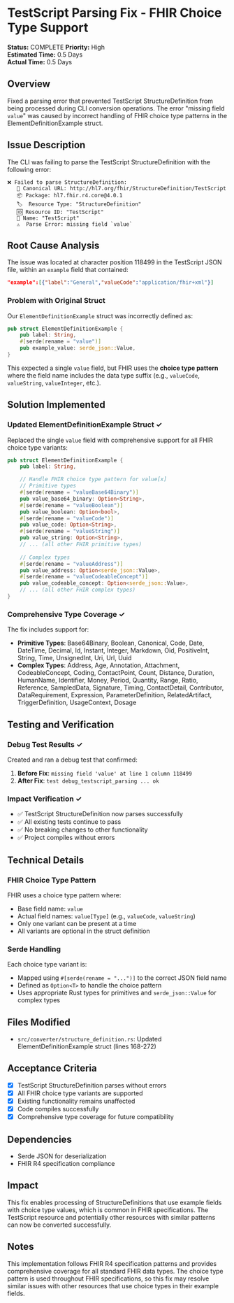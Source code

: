 # TestScript Parsing Fix - FHIR Choice Type Support

**Status:** COMPLETE
**Priority:** High  
**Estimated Time:** 0.5 Days  
**Actual Time:** 0.5 Days

## Overview
Fixed a parsing error that prevented TestScript StructureDefinition from being processed during CLI conversion operations. The error "missing field `value`" was caused by incorrect handling of FHIR choice type patterns in the ElementDefinitionExample struct.

## Issue Description
The CLI was failing to parse the TestScript StructureDefinition with the following error:
```
❌ Failed to parse StructureDefinition:
   📍 Canonical URL: http://hl7.org/fhir/StructureDefinition/TestScript
   📦 Package: hl7.fhir.r4.core@4.0.1
   🏷️  Resource Type: "StructureDefinition"
   🆔 Resource ID: "TestScript"
   📝 Name: "TestScript"
   ⚠️  Parse Error: missing field `value`
```

## Root Cause Analysis
The issue was located at character position 118499 in the TestScript JSON file, within an `example` field that contained:
```json
"example":[{"label":"General","valueCode":"application/fhir+xml"}]
```

### Problem with Original Struct
Our `ElementDefinitionExample` struct was incorrectly defined as:
```rust
pub struct ElementDefinitionExample {
    pub label: String,
    #[serde(rename = "value")]
    pub example_value: serde_json::Value,
}
```

This expected a single `value` field, but FHIR uses the **choice type pattern** where the field name includes the data type suffix (e.g., `valueCode`, `valueString`, `valueInteger`, etc.).

## Solution Implemented

### Updated ElementDefinitionExample Struct ✓
Replaced the single `value` field with comprehensive support for all FHIR choice type variants:

```rust
pub struct ElementDefinitionExample {
    pub label: String,

    // Handle FHIR choice type pattern for value[x]
    // Primitive types
    #[serde(rename = "valueBase64Binary")]
    pub value_base64_binary: Option<String>,
    #[serde(rename = "valueBoolean")]
    pub value_boolean: Option<bool>,
    #[serde(rename = "valueCode")]
    pub value_code: Option<String>,
    #[serde(rename = "valueString")]
    pub value_string: Option<String>,
    // ... (all other FHIR primitive types)
    
    // Complex types
    #[serde(rename = "valueAddress")]
    pub value_address: Option<serde_json::Value>,
    #[serde(rename = "valueCodeableConcept")]
    pub value_codeable_concept: Option<serde_json::Value>,
    // ... (all other FHIR complex types)
}
```

### Comprehensive Type Coverage ✓
The fix includes support for:
- **Primitive Types**: Base64Binary, Boolean, Canonical, Code, Date, DateTime, Decimal, Id, Instant, Integer, Markdown, Oid, PositiveInt, String, Time, UnsignedInt, Uri, Url, Uuid
- **Complex Types**: Address, Age, Annotation, Attachment, CodeableConcept, Coding, ContactPoint, Count, Distance, Duration, HumanName, Identifier, Money, Period, Quantity, Range, Ratio, Reference, SampledData, Signature, Timing, ContactDetail, Contributor, DataRequirement, Expression, ParameterDefinition, RelatedArtifact, TriggerDefinition, UsageContext, Dosage

## Testing and Verification

### Debug Test Results ✓
Created and ran a debug test that confirmed:
1. **Before Fix**: `missing field 'value' at line 1 column 118499`
2. **After Fix**: `test debug_testscript_parsing ... ok`

### Impact Verification ✓
- ✅ TestScript StructureDefinition now parses successfully
- ✅ All existing tests continue to pass
- ✅ No breaking changes to other functionality
- ✅ Project compiles without errors

## Technical Details

### FHIR Choice Type Pattern
FHIR uses a choice type pattern where:
- Base field name: `value`
- Actual field names: `value[Type]` (e.g., `valueCode`, `valueString`)
- Only one variant can be present at a time
- All variants are optional in the struct definition

### Serde Handling
Each choice type variant is:
- Mapped using `#[serde(rename = "...")]` to the correct JSON field name
- Defined as `Option<T>` to handle the choice pattern
- Uses appropriate Rust types for primitives and `serde_json::Value` for complex types

## Files Modified
- `src/converter/structure_definition.rs`: Updated ElementDefinitionExample struct (lines 168-272)

## Acceptance Criteria
- [x] TestScript StructureDefinition parses without errors
- [x] All FHIR choice type variants are supported
- [x] Existing functionality remains unaffected
- [x] Code compiles successfully
- [x] Comprehensive type coverage for future compatibility

## Dependencies
- Serde JSON for deserialization
- FHIR R4 specification compliance

## Impact
This fix enables processing of StructureDefinitions that use example fields with choice type values, which is common in FHIR specifications. The TestScript resource and potentially other resources with similar patterns can now be converted successfully.

## Notes
This implementation follows FHIR R4 specification patterns and provides comprehensive coverage for all standard FHIR data types. The choice type pattern is used throughout FHIR specifications, so this fix may resolve similar issues with other resources that use choice types in their example fields.
